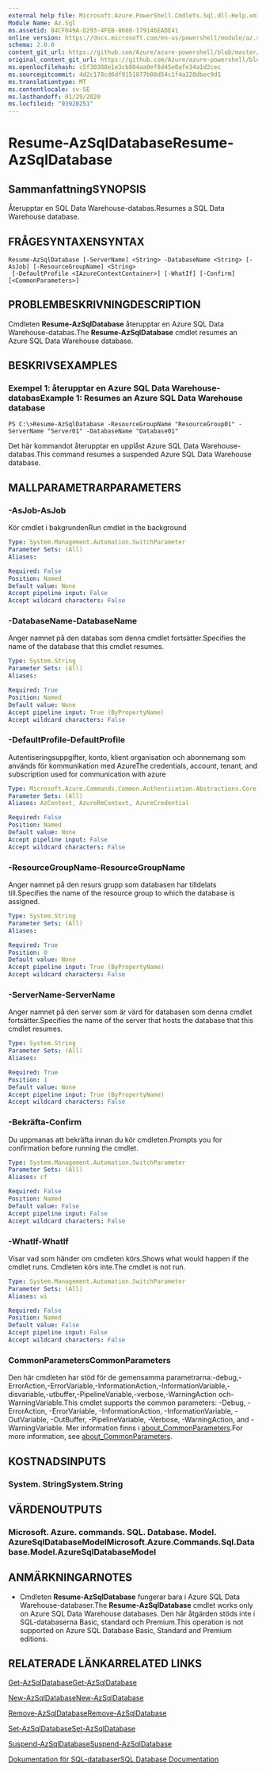 ```yaml
---
external help file: Microsoft.Azure.PowerShell.Cmdlets.Sql.dll-Help.xml
Module Name: Az.Sql
ms.assetid: 84CF049A-D293-4FEB-8608-179146EADE41
online version: https://docs.microsoft.com/en-us/powershell/module/az.sql/resume-azsqldatabase
schema: 2.0.0
content_git_url: https://github.com/Azure/azure-powershell/blob/master/src/Sql/Sql/help/Resume-AzSqlDatabase.md
original_content_git_url: https://github.com/Azure/azure-powershell/blob/master/src/Sql/Sql/help/Resume-AzSqlDatabase.md
ms.openlocfilehash: c5f30388e1e3cb804aa0ef8d45e0afe34a1d2cec
ms.sourcegitcommit: 4d2c178cd6df9151877b08d54c1f4a228dbec9d1
ms.translationtype: MT
ms.contentlocale: sv-SE
ms.lasthandoff: 01/29/2020
ms.locfileid: "93920251"
---
```

# <span data-ttu-id="d4057-101">Resume-AzSqlDatabase</span><span class="sxs-lookup"><span data-stu-id="d4057-101">Resume-AzSqlDatabase</span></span>

## <span data-ttu-id="d4057-102">Sammanfattning</span><span class="sxs-lookup"><span data-stu-id="d4057-102">SYNOPSIS</span></span>
<span data-ttu-id="d4057-103">Återupptar en SQL Data Warehouse-databas.</span><span class="sxs-lookup"><span data-stu-id="d4057-103">Resumes a SQL Data Warehouse database.</span></span>

## <span data-ttu-id="d4057-104">FRÅGESYNTAXEN</span><span class="sxs-lookup"><span data-stu-id="d4057-104">SYNTAX</span></span>

```
Resume-AzSqlDatabase [-ServerName] <String> -DatabaseName <String> [-AsJob] [-ResourceGroupName] <String>
 [-DefaultProfile <IAzureContextContainer>] [-WhatIf] [-Confirm] [<CommonParameters>]
```

## <span data-ttu-id="d4057-105">PROBLEMBESKRIVNING</span><span class="sxs-lookup"><span data-stu-id="d4057-105">DESCRIPTION</span></span>
<span data-ttu-id="d4057-106">Cmdleten **Resume-AzSqlDatabase** återupptar en Azure SQL Data Warehouse-databas.</span><span class="sxs-lookup"><span data-stu-id="d4057-106">The **Resume-AzSqlDatabase** cmdlet resumes an Azure SQL Data Warehouse database.</span></span>

## <span data-ttu-id="d4057-107">BESKRIVS</span><span class="sxs-lookup"><span data-stu-id="d4057-107">EXAMPLES</span></span>

### <span data-ttu-id="d4057-108">Exempel 1: återupptar en Azure SQL Data Warehouse-databas</span><span class="sxs-lookup"><span data-stu-id="d4057-108">Example 1: Resumes an Azure SQL Data Warehouse database</span></span>
```
PS C:\>Resume-AzSqlDatabase -ResourceGroupName "ResourceGroup01" -ServerName "Server01" -DatabaseName "Database01"
```

<span data-ttu-id="d4057-109">Det här kommandot återupptar en upplåst Azure SQL Data Warehouse-databas.</span><span class="sxs-lookup"><span data-stu-id="d4057-109">This command resumes a suspended Azure SQL Data Warehouse database.</span></span>

## <span data-ttu-id="d4057-110">MALLPARAMETRAR</span><span class="sxs-lookup"><span data-stu-id="d4057-110">PARAMETERS</span></span>

### <span data-ttu-id="d4057-111">-AsJob</span><span class="sxs-lookup"><span data-stu-id="d4057-111">-AsJob</span></span>
<span data-ttu-id="d4057-112">Kör cmdlet i bakgrunden</span><span class="sxs-lookup"><span data-stu-id="d4057-112">Run cmdlet in the background</span></span>

```yaml
Type: System.Management.Automation.SwitchParameter
Parameter Sets: (All)
Aliases:

Required: False
Position: Named
Default value: None
Accept pipeline input: False
Accept wildcard characters: False
```

### <span data-ttu-id="d4057-113">-DatabaseName</span><span class="sxs-lookup"><span data-stu-id="d4057-113">-DatabaseName</span></span>
<span data-ttu-id="d4057-114">Anger namnet på den databas som denna cmdlet fortsätter.</span><span class="sxs-lookup"><span data-stu-id="d4057-114">Specifies the name of the database that this cmdlet resumes.</span></span>

```yaml
Type: System.String
Parameter Sets: (All)
Aliases:

Required: True
Position: Named
Default value: None
Accept pipeline input: True (ByPropertyName)
Accept wildcard characters: False
```

### <span data-ttu-id="d4057-115">-DefaultProfile</span><span class="sxs-lookup"><span data-stu-id="d4057-115">-DefaultProfile</span></span>
<span data-ttu-id="d4057-116">Autentiseringsuppgifter, konto, klient organisation och abonnemang som används för kommunikation med Azure</span><span class="sxs-lookup"><span data-stu-id="d4057-116">The credentials, account, tenant, and subscription used for communication with azure</span></span>

```yaml
Type: Microsoft.Azure.Commands.Common.Authentication.Abstractions.Core.IAzureContextContainer
Parameter Sets: (All)
Aliases: AzContext, AzureRmContext, AzureCredential

Required: False
Position: Named
Default value: None
Accept pipeline input: False
Accept wildcard characters: False
```

### <span data-ttu-id="d4057-117">-ResourceGroupName</span><span class="sxs-lookup"><span data-stu-id="d4057-117">-ResourceGroupName</span></span>
<span data-ttu-id="d4057-118">Anger namnet på den resurs grupp som databasen har tilldelats till.</span><span class="sxs-lookup"><span data-stu-id="d4057-118">Specifies the name of the resource group to which the database is assigned.</span></span>

```yaml
Type: System.String
Parameter Sets: (All)
Aliases:

Required: True
Position: 0
Default value: None
Accept pipeline input: True (ByPropertyName)
Accept wildcard characters: False
```

### <span data-ttu-id="d4057-119">-ServerName</span><span class="sxs-lookup"><span data-stu-id="d4057-119">-ServerName</span></span>
<span data-ttu-id="d4057-120">Anger namnet på den server som är värd för databasen som denna cmdlet fortsätter.</span><span class="sxs-lookup"><span data-stu-id="d4057-120">Specifies the name of the server that hosts the database that this cmdlet resumes.</span></span>

```yaml
Type: System.String
Parameter Sets: (All)
Aliases:

Required: True
Position: 1
Default value: None
Accept pipeline input: True (ByPropertyName)
Accept wildcard characters: False
```

### <span data-ttu-id="d4057-121">-Bekräfta</span><span class="sxs-lookup"><span data-stu-id="d4057-121">-Confirm</span></span>
<span data-ttu-id="d4057-122">Du uppmanas att bekräfta innan du kör cmdleten.</span><span class="sxs-lookup"><span data-stu-id="d4057-122">Prompts you for confirmation before running the cmdlet.</span></span>

```yaml
Type: System.Management.Automation.SwitchParameter
Parameter Sets: (All)
Aliases: cf

Required: False
Position: Named
Default value: False
Accept pipeline input: False
Accept wildcard characters: False
```

### <span data-ttu-id="d4057-123">-WhatIf</span><span class="sxs-lookup"><span data-stu-id="d4057-123">-WhatIf</span></span>
<span data-ttu-id="d4057-124">Visar vad som händer om cmdleten körs.</span><span class="sxs-lookup"><span data-stu-id="d4057-124">Shows what would happen if the cmdlet runs.</span></span>
<span data-ttu-id="d4057-125">Cmdleten körs inte.</span><span class="sxs-lookup"><span data-stu-id="d4057-125">The cmdlet is not run.</span></span>

```yaml
Type: System.Management.Automation.SwitchParameter
Parameter Sets: (All)
Aliases: wi

Required: False
Position: Named
Default value: False
Accept pipeline input: False
Accept wildcard characters: False
```

### <span data-ttu-id="d4057-126">CommonParameters</span><span class="sxs-lookup"><span data-stu-id="d4057-126">CommonParameters</span></span>
<span data-ttu-id="d4057-127">Den här cmdleten har stöd för de gemensamma parametrarna:-debug,-ErrorAction,-ErrorVariable,-InformationAction,-InformationVariable,-disvariable,-utbuffer,-PipelineVariable,-verbose,-WarningAction och-WarningVariable.</span><span class="sxs-lookup"><span data-stu-id="d4057-127">This cmdlet supports the common parameters: -Debug, -ErrorAction, -ErrorVariable, -InformationAction, -InformationVariable, -OutVariable, -OutBuffer, -PipelineVariable, -Verbose, -WarningAction, and -WarningVariable.</span></span> <span data-ttu-id="d4057-128">Mer information finns i [about_CommonParameters](https://go.microsoft.com/fwlink/?LinkID=113216).</span><span class="sxs-lookup"><span data-stu-id="d4057-128">For more information, see [about_CommonParameters](https://go.microsoft.com/fwlink/?LinkID=113216).</span></span>

## <span data-ttu-id="d4057-129">KOSTNADS</span><span class="sxs-lookup"><span data-stu-id="d4057-129">INPUTS</span></span>

### <span data-ttu-id="d4057-130">System. String</span><span class="sxs-lookup"><span data-stu-id="d4057-130">System.String</span></span>

## <span data-ttu-id="d4057-131">VÄRDEN</span><span class="sxs-lookup"><span data-stu-id="d4057-131">OUTPUTS</span></span>

### <span data-ttu-id="d4057-132">Microsoft. Azure. commands. SQL. Database. Model. AzureSqlDatabaseModel</span><span class="sxs-lookup"><span data-stu-id="d4057-132">Microsoft.Azure.Commands.Sql.Database.Model.AzureSqlDatabaseModel</span></span>

## <span data-ttu-id="d4057-133">ANMÄRKNINGAR</span><span class="sxs-lookup"><span data-stu-id="d4057-133">NOTES</span></span>
* <span data-ttu-id="d4057-134">Cmdleten **Resume-AzSqlDatabase** fungerar bara i Azure SQL Data Warehouse-databaser.</span><span class="sxs-lookup"><span data-stu-id="d4057-134">The **Resume-AzSqlDatabase** cmdlet works only on Azure SQL Data Warehouse databases.</span></span> <span data-ttu-id="d4057-135">Den här åtgärden stöds inte i SQL-databaserna Basic, standard och Premium.</span><span class="sxs-lookup"><span data-stu-id="d4057-135">This operation is not supported on Azure SQL Database Basic, Standard and Premium editions.</span></span>

## <span data-ttu-id="d4057-136">RELATERADE LÄNKAR</span><span class="sxs-lookup"><span data-stu-id="d4057-136">RELATED LINKS</span></span>

[<span data-ttu-id="d4057-137">Get-AzSqlDatabase</span><span class="sxs-lookup"><span data-stu-id="d4057-137">Get-AzSqlDatabase</span></span>](./Get-AzSqlDatabase.md)

[<span data-ttu-id="d4057-138">New-AzSqlDatabase</span><span class="sxs-lookup"><span data-stu-id="d4057-138">New-AzSqlDatabase</span></span>](./New-AzSqlDatabase.md)

[<span data-ttu-id="d4057-139">Remove-AzSqlDatabase</span><span class="sxs-lookup"><span data-stu-id="d4057-139">Remove-AzSqlDatabase</span></span>](./Remove-AzSqlDatabase.md)

[<span data-ttu-id="d4057-140">Set-AzSqlDatabase</span><span class="sxs-lookup"><span data-stu-id="d4057-140">Set-AzSqlDatabase</span></span>](./Set-AzSqlDatabase.md)

[<span data-ttu-id="d4057-141">Suspend-AzSqlDatabase</span><span class="sxs-lookup"><span data-stu-id="d4057-141">Suspend-AzSqlDatabase</span></span>](./Suspend-AzSqlDatabase.md)

[<span data-ttu-id="d4057-142">Dokumentation för SQL-databaser</span><span class="sxs-lookup"><span data-stu-id="d4057-142">SQL Database Documentation</span></span>](https://docs.microsoft.com/azure/sql-database/)


